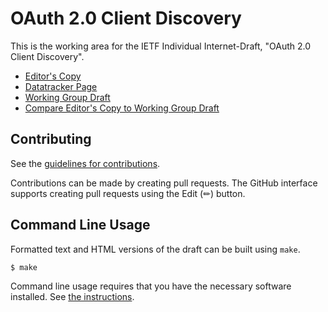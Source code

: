# OAuth 2.0 Client Discovery

This is the working area for the IETF Individual Internet-Draft, "OAuth 2.0 Client Discovery".

* [Editor's Copy](https://mattrglobal.github.io/draft-looker-oauth-client-id-scheme/#go.draft-looker-oauth-client-id-scheme.html)
* [Datatracker Page](https://datatracker.ietf.org/doc/draft-looker-oauth-client-id-scheme)
* [Working Group Draft](https://datatracker.ietf.org/doc/html/draft-looker-oauth-client-id-scheme)
* [Compare Editor's Copy to Working Group Draft](https://mattrglobal.github.io/draft-looker-oauth-client-id-scheme/#go.draft-looker-oauth-client-id-scheme.diff)


## Contributing

See the
[guidelines for contributions](https://github.com/mattrglobal/draft-looker-oauth-client-id-scheme/blob//CONTRIBUTING.md).

Contributions can be made by creating pull requests.
The GitHub interface supports creating pull requests using the Edit (✏) button.


## Command Line Usage

Formatted text and HTML versions of the draft can be built using `make`.

```sh
$ make
```

Command line usage requires that you have the necessary software installed.  See
[the instructions](https://github.com/martinthomson/i-d-template/blob/main/doc/SETUP.md).

